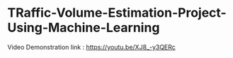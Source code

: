 # TRaffic-Volume-Estimation-Project-Using-Machine-Learning

Video Demonstration link :  https://youtu.be/XJ8_-y3QERc
